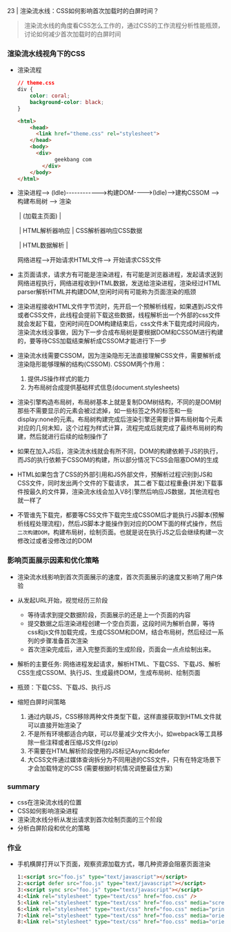 23 | 渲染流水线：CSS如何影响首次加载时的白屏时间？

> 渲染流水线的角度看CSS怎么工作的，通过CSS的工作流程分析性能瓶颈，讨论如何减少首次加载时的白屏时间

### 渲染流水线视角下的CSS

- 渲染流程

  ```css
  // theme.css
  div {
      color: coral;
      background-color: black;
  }
  ```

  ```html
  <html>
      <head>
      	<link href="theme.css" rel="stylesheet">
      </head>
      <body>
      	<div>
              geekbang com
          </div>
      </body>
  </html>
  ```

  

- 渲染进程--> (ldle)------------>构建DOM---->(ldle)-->建构CSSOM --> 构建布局树 --> 渲染

  ​	|	(加载主页面)    						|	

  ​	|	HTML解析器响应					 |	CSS解析器响应CSS数据

  ​	|	HTML数据解析				 		|

  网络进程-->开始请求HTML文件--> 开始请求CSS文件

- 主页面请求，请求方有可能是渲染进程，有可能是浏览器进程，发起请求送到网络进程执行，网络进程收到HTML数据，发送给渲染进程，渲染经过HTML parser解析HTML并构建DOM,空闲时间有可能称为页面渲染的瓶颈
- 渲染进程接收HTML文件字节流时，先开启一个预解析线程，如果遇到JS文件或者CSS文件，此线程会提前下载这些数据，线程解析出一个外部的css文件就会发起下载，空闲时间在DOM构建结束后，css文件未下载完成时间段内，渲染流水线没事做，因为下一步合成布局树是要根据DOM和CSSOM进行构建的，要等待CSS加载结束解析成CSSOM才能进行下一步
- 渲染流水线需要CSSOM，因为渲染隐形无法直接理解CSS文件，需要解析成渲染隐形能够理解的结构(CSSOM). CSSOM两个作用：
  1. 提供JS操作样式的能力
  2. 为布局树合成提供基础样式信息(document.stylesheets)
- 渲染引擎构造布局树，布局树基本上就是复制DOM树结构，不同的是DOM树那些不需要显示的元素会被过滤掉，如一些<body>标签之外的标签和一些display:none的元素。布局树构建完成后渲染引擎还需要计算布局树每个元素对应的几何未知，这个过程为样式计算，流程完成后就完成了最终布局树的构建，然后就进行后续的绘制操作了

- 如果在加入JS后，渲染流水线就会有所不同，DOM的构建依赖于JS的执行，而JS的执行依赖于CSSOM的构建，所以部分情况下CSS会阻塞DOM的生成

- HTML如果包含了CSS的外部引用和JS外部文件，预解析过程识别到JS和CSS文件，同时发出两个文件的下载请求， 其二者下载过程重叠(并发)下载事件按最久的文件算，渲染流水线会加入V8引擎然后响应JS数据，其他流程也就一样了
- 不管谁先下载完，都要等CSS文件下载完生成CSSOM后才能执行JS脚本(预解析线程处理流程)，然后JS脚本才能操作到对应的DOM下面的样式操作，然后`二次构建DOM`，构建布局树，绘制页面。也就是说在执行JS之后会继续构建一次修改过或者没修改过的DOM



### 影响页面展示因素和优化策略

- 渲染流水线影响到首次页面展示的速度，首次页面展示的速度又影响了用户体验

- 从发起URL开始，视觉经历三阶段
  - 等待请求到提交数据阶段，页面展示的还是上一个页面的内容
  - 提交数据之后渲染进程创建一个空白页面，这段时间为解析白屏，等待css和js文件加载完成，生成CSSOM和DOM，结合布局树，然后经过一系列的步骤准备首次渲染
  - 首次渲染完成后，进入完整页面的生成阶段，页面会一点点绘制出来。
- 解析的主要任务: 网络进程发起请求，解析HTML、下载CSS、下载JS、解析CSS生成CSSOM、执行JS、生成最终DOM，生成布局树、绘制页面
- 瓶颈：下载CSS、下载JS、执行JS
- 缩短白屏时间策略
  1. 通过内联JS，CSS移除两种文件类型下载，这样直接获取到HTML文件就可以直接开始渲染了
  2. 不是所有环境都适合内联，可以尽量减少文件大小，如webpack等工具移除一些注释或者压缩JS文件(gzip)
  3. 不需要在HTML解析阶段使用的JS标记Async和defer
  4. 大CSS文件通过媒体查询拆分为不同用途的CSS文件，只有在特定场景下才会加载特定的CSS (需要根据时机情况调整最佳方案)



### summary

- css在渲染流水线的位置
- CSS如何影响渲染进程
- 渲染流水线分析从发出请求到首次绘制页面的三个阶段
- 分析白屏阶段和优化的策略

### 作业

- 手机横屏打开以下页面，观察资源加载方式，哪几种资源会阻塞页面渲染

  ```html
  1:<script src="foo.js" type="text/javascript"></script>
  2:<script defer src="foo.js" type="text/javascript"></script>
  3:<script sync src="foo.js" type="text/javascript"></script>
  4:<link rel="stylesheet" type="text/css" href="foo.css" />
  5:<link rel="stylesheet" type="text/css" href="foo.css" media="screen"/>
  6:<link rel="stylesheet" type="text/css" href="foo.css" media="print" />
  7:<link rel="stylesheet" type="text/css" href="foo.css" media="orientation:landscape" /> <!-- 输出设备可见区域小于宽度，俗称横屏 -->
  8:<link rel="stylesheet" type="text/css" href="foo.css" media="orientation:portrait" / <!-- 剩余场景 -->
  ```

  